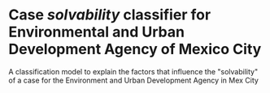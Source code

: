 # Case _solvability_ classifier for Environmental and Urban Development Agency of Mexico City
A classification model to explain the factors that influence the "solvability" of a case for the Environment and Urban Development Agency in Mex City
